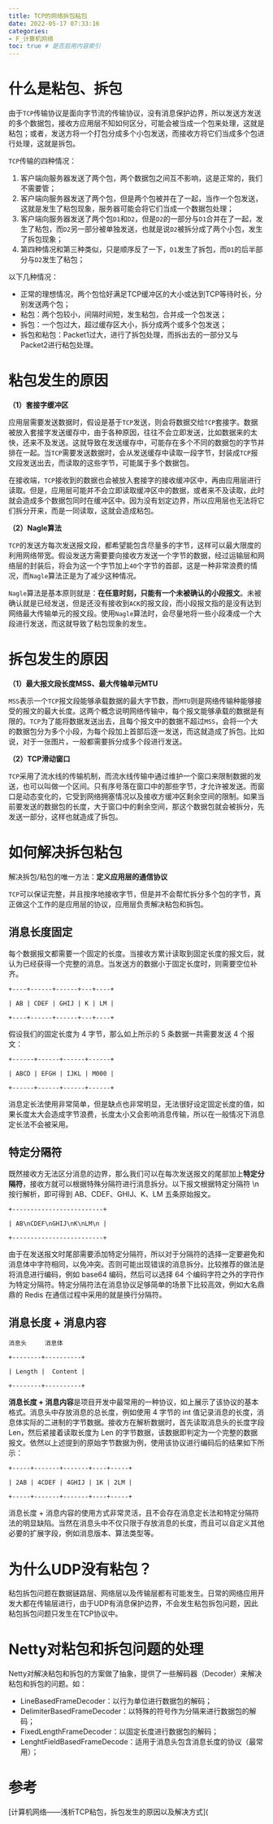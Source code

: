 ```yaml
---
title: TCP的网络拆包粘包
date: 2022-05-17 07:33:16
categories:
- F_计算机网络
toc: true # 是否启用内容索引
---
```


# 什么是粘包、拆包

由于`TCP`传输协议是面向字节流的传输协议，没有消息保护边界，所以发送方发送的多个数据包，接收方应用层不知如何区分，可能会被当成一个包来处理，这就是粘包；或者，发送方将一个打包分成多个小包发送，而接收方将它们当成多个包进行处理，这就是拆包。

`TCP`传输的四种情况：

1. 客户端向服务器发送了两个包，两个数据包之间互不影响，这是正常的，我们不需要管；
2. 客户端向服务器发送了两个包，但是两个包被并在了一起，当作一个包发送，这就是发生了粘包现象，服务器可能会将它们当成一个数据包处理；
3. 客户端向服务器发送了两个包`D1`和`D2`，但是`D2`的一部分与`D1`合并在了一起，发生了粘包，而`D2`另一部分被单独发送，也就是说`D2`被拆分成了两个小包，发生了拆包现象；
4. 第四种情况和第三种类似，只是顺序反了一下，`D1`发生了拆包，而`D1`的后半部分与`D2`发生了粘包；

以下几种情况：

- 正常的理想情况，两个包恰好满足TCP缓冲区的大小或达到TCP等待时长，分别发送两个包；
- 粘包：两个包较小，间隔时间短，发生粘包，合并成一个包发送；
- 拆包：一个包过大，超过缓存区大小，拆分成两个或多个包发送；
- 拆包和粘包：Packet1过大，进行了拆包处理，而拆出去的一部分又与Packet2进行粘包处理。

# 粘包发生的原因

**（1）套接字缓冲区**

  应用层需要发送数据时，假设是基于`TCP`发送，则会将数据交给`TCP`套接字。数据被放入套接字发送缓存中，由于各种原因，往往不会立即发送，比如数据来的太快，还来不及发送。这就导致在发送缓存中，可能存在多个不同的数据包的字节并排在一起。当`TCP`需要发送数据时，会从发送缓存中读取一段字节，封装成`TCP`报文段发送出去，而读取的这些字节，可能属于多个数据包。

  在接收端，`TCP`接收到的数据也会被放入套接字的接收缓冲区中，再由应用层进行读取。但是，应用层可能并不会立即读取缓冲区中的数据，或者来不及读取，此时就会造成多个数据包同时在缓冲区中。因为没有划定边界，所以应用层也无法将它们拆分开来，而是一同读取，这就会造成粘包。

 **（2）Nagle算法**

  `TCP`的发送方每次发送报文段，都希望能包含尽量多的字节，这样可以最大限度的利用网络带宽。假设发送方需要要向接收方发送一个字节的数据，经过运输层和网络层的封装后，将会为这一个字节加上`40`个字节的首部，这是一种非常浪费的情况，而`Nagle`算法正是为了减少这种情况。

  `Nagle`算法是基本原则就是：**在任意时刻，只能有一个未被确认的小段报文**。未被确认就是已经发送，但是还没有接收到`ACK`的报文段，而小段报文指的是没有达到网络最大传输单元的报文段。使用`Nagle`算法时，会尽量地将一些小段凑成一个大段进行发送，而这就导致了粘包现象的发生。

# 拆包发生的原因

**（1）最大报文段长度MSS、最大传输单元MTU**

  `MSS`表示一个`TCP`报文段能够承载数据的最大字节数，而`MTU`则是网络传输种能够接受的报文的最大长度。这两个概念说明网络传输中，每个报文能够承载的数据是有限的。`TCP`为了能将数据发送出去，且每个报文中的数据不超过`MSS`，会将一个大的数据包分为多个小段，为每个段加上首部后逐一发送，而这就造成了拆包。比如说，对于一张图片，一般都需要拆分成多个段进行发送。

 **（2）TCP滑动窗口**

  `TCP`采用了流水线的传输机制，而流水线传输中通过维护一个窗口来限制数据的发送，也可以叫做一个区间。只有序号落在窗口中的那些字节，才允许被发送。而窗口是动态变化的，它受到网络拥塞情况以及接收方缓冲区剩余空间的限制。如果当前要发送的数据包的长度，大于窗口中的剩余空间，那这个数据包就会被拆分，先发送一部分，这样也就造成了拆包。

# 如何解决拆包粘包

解决拆包/粘包的唯一方法：**定义应用层的通信协议**

`TCP`可以保证完整，并且按序地接收字节，但是并不会帮忙拆分多个包的字节，真正做这个工作的是应用层的协议，应用层负责解决粘包和拆包。

## 消息长度固定

每个数据报文都需要一个固定的长度。当接收方累计读取到固定长度的报文后，就认为已经获得一个完整的消息。当发送方的数据小于固定长度时，则需要空位补齐。

```
+----+------+------+---+----+

| AB | CDEF | GHIJ | K | LM |

+----+------+------+---+----+
```

假设我们的固定长度为 4 字节，那么如上所示的 5 条数据一共需要发送 4 个报文：

```
+------+------+------+------+

| ABCD | EFGH | IJKL | M000 |

+------+------+------+------+
```

消息定长法使用非常简单，但是缺点也非常明显，无法很好设定固定长度的值，如果长度太大会造成字节浪费，长度太小又会影响消息传输，所以在一般情况下消息定长法不会被采用。

## 特定分隔符

既然接收方无法区分消息的边界，那么我们可以在每次发送报文的尾部加上**特定分隔符**，接收方就可以根据特殊分隔符进行消息拆分。以下报文根据特定分隔符 \n 按行解析，即可得到 AB、CDEF、GHIJ、K、LM 五条原始报文。

```
+-------------------------+

| AB\nCDEF\nGHIJ\nK\nLM\n |

+-------------------------+
```

由于在发送报文时尾部需要添加特定分隔符，所以对于分隔符的选择一定要避免和消息体中字符相同，以免冲突。否则可能出现错误的消息拆分。比较推荐的做法是将消息进行编码，例如 base64 编码，然后可以选择 64 个编码字符之外的字符作为特定分隔符。特定分隔符法在消息协议足够简单的场景下比较高效，例如大名鼎鼎的 Redis 在通信过程中采用的就是换行分隔符。

## 消息长度 + 消息内容

```
消息头     消息体

+--------+----------+

| Length |  Content |

+--------+----------+
```

**消息长度 + 消息内容**是项目开发中最常用的一种协议，如上展示了该协议的基本格式。消息头中存放消息的总长度，例如使用 4 字节的 int 值记录消息的长度，消息体实际的二进制的字节数据。接收方在解析数据时，首先读取消息头的长度字段 Len，然后紧接着读取长度为 Len 的字节数据，该数据即判定为一个完整的数据报文。依然以上述提到的原始字节数据为例，使用该协议进行编码后的结果如下所示：

```
+-----+-------+-------+----+-----+

| 2AB | 4CDEF | 4GHIJ | 1K | 2LM |

+-----+-------+-------+----+-----+
```

消息长度 + 消息内容的使用方式非常灵活，且不会存在消息定长法和特定分隔符法的明显缺陷。当然在消息头中不仅只限于存放消息的长度，而且可以自定义其他必要的扩展字段，例如消息版本、算法类型等。

# 为什么UDP没有粘包？

粘包拆包问题在数据链路层、网络层以及传输层都有可能发生。日常的网络应用开发大都在传输层进行，由于UDP有消息保护边界，不会发生粘包拆包问题，因此粘包拆包问题只发生在TCP协议中。

# Netty对粘包和拆包问题的处理

Netty对解决粘包和拆包的方案做了抽象，提供了一些解码器（Decoder）来解决粘包和拆包的问题。如：

- LineBasedFrameDecoder：以行为单位进行数据包的解码；
- DelimiterBasedFrameDecoder：以特殊的符号作为分隔来进行数据包的解码；
- FixedLengthFrameDecoder：以固定长度进行数据包的解码；
- LenghtFieldBasedFrameDecode：适用于消息头包含消息长度的协议（最常用）；

# 参考

[计算机网络——浅析TCP粘包，拆包发生的原因以及解决方式](

